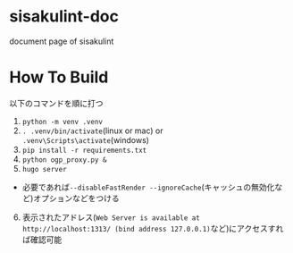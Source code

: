 # sisakulint-doc
document page of sisakulint

# How To Build
以下のコマンドを順に打つ
1. `python -m venv .venv`
2. `. .venv/bin/activate`(linux or mac) or `.venv\Scripts\activate`(windows)
3. `pip install -r requirements.txt`
4. `python ogp_proxy.py &`
5. `hugo server`
  + 必要であれば`--disableFastRender --ignoreCache`(キャッシュの無効化など)オプションなどをつける
6. 表示されたアドレス(`Web Server is available at http://localhost:1313/ (bind address 127.0.0.1)`など)にアクセスすれば確認可能

